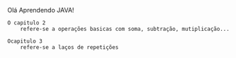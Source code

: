 Olá 
Aprendendo JAVA!  

    O capitulo 2
        refere-se a operações basicas com soma, subtração, mutiplicação...

    Ocapitulo 3
        refere-se a laços de repetições